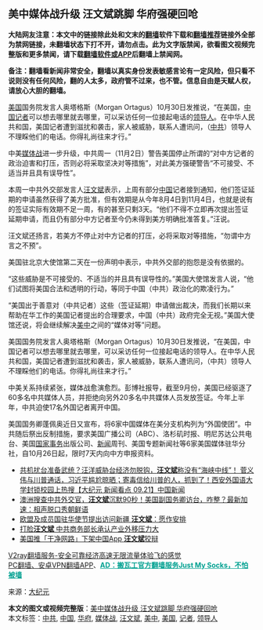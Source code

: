  <h2>美中媒体战升级 汪文斌跳脚 华府强硬回呛</h2> <p class="notice"><b>大陆网友注意：本文中的链接除此处和文末的<a href="https://github.com/bannedbook/fanqiang" >翻墙</a>软件下载和<a href="https://github.com/killgcd/justmysocks/blob/master/README.md">翻墙推荐</a>链接外全部为禁网链接，未翻墙状态下打不开，请勿点击。此为文字版禁闻，欲看图文视频完整版和更多禁闻，请下载<a href="https://github.com/bannedbook/fanqiang">翻墙软件或APP</a>后翻墙上禁闻网。</p><p>备注：翻墙看新闻非常安全，翻墙以真实身份发表敏感言论有一定风险，但只看不说则没有任何风险，翻的人太多，政府管不过来，也不管。信息自由是天赋人权，请放心大胆的翻墙。</b></p>  <div class="entry"> <p id="summary"><a href="https://www.bannedbook.org/bnews/tag/%e7%be%8e%e5%9b%bd/" class="st_tag internal_tag" rel="tag" title="标签 美国 下的日志">美国</a>国务院发言人奥塔格斯（Morgan Ortagus）10月30日发推说，“在美国，<span class='wp_keywordlink_affiliate'><a href="https://www.bannedbook.org/" title="中国" target="_blank">中国</a></span><a href="https://www.bannedbook.org/bnews/tag/%E8%AE%B0%E8%80%85/" class="st_tag internal_tag" rel="tag" title="标签 记者 下的日志">记者</a>可以想去哪里就去哪里，可以采访任何一位接起电话的<a href="https://www.bannedbook.org/bnews/tag/%E9%A2%86%E5%AF%BC%E4%BA%BA/" class="st_tag internal_tag" rel="tag" title="标签 领导人 下的日志">领导人</a>。在中华人民共和国，美国记者遭到滋扰和袭击，家人被威胁，联系人遭讯问，（<a href="https://www.bannedbook.org/bnews/tag/%e4%b8%ad%e5%85%b1/" class="st_tag internal_tag" rel="tag" title="标签 中共 下的日志">中共</a>）领导人不理睬他们的电话。你得礼尚往来才行。”</p> <p>中美<a href="https://www.bannedbook.org/bnews/tag/%E5%AA%92%E4%BD%93%E6%88%98/" class="st_tag internal_tag" rel="tag" title="标签 媒体战 下的日志">媒体战</a>进一步升级，中共周一（11月2日）警告美国停止所谓的“对中方记者的政治迫害和打压，否则必将采取坚决对等措施”，对此美方强硬警告“不可接受、不适当并且具有误导性”。</p> <p></p> <p>本周一中共外交部发言人<a href="https://www.bannedbook.org/bnews/tag/%e6%b1%aa%e6%96%87%e6%96%8c/" class="st_tag internal_tag" rel="tag" title="标签 汪文斌 下的日志">汪文斌</a>表示，上周有部分<a href="https://www.bannedbook.org/bnews/tag/%E4%B8%AD%E5%9B%BD/" class="st_tag internal_tag" rel="tag" title="标签 中国 下的日志">中国</a>记者接到通知，他们签证延期的申请虽然获得了美方批准，但有效期是从今年8月4日到11月4日，也就是说有的签证实际有效期不足一周，有的甚至只剩3天。“他们不得不立即再次提出签证延期申请，而且仍有部分中方记者至今仍未得到美方明确批准答复。”汪说。</p>  <p>汪文斌还扬言，若美方不停止对中方记者的打压，必将采取对等措施，“勿谓中方言之不预”。</p> <p>美国驻北京大使馆第二天在一份声明中表示，中共外交部的抱怨是没有依据的。</p> <p>“这些威胁是不可接受的、不适当的并且具有误导性的。”美国大使馆发言人说，“他们试图将美国合法和透明的行动，等同于中国（中共）政治化的欺凌行为。”</p> <p>“美国出于善意对（中共记者）这些（签证延期）申请做出裁决，而我们长期以来帮助在华工作的美国记者提出的合理要求，中国（中共）政府完全无视。”美国大使馆还说，将会继续解决<a href="https://www.bannedbook.org/bnews/tag/%e7%be%8e%e4%b8%ad/" class="st_tag internal_tag" rel="tag" title="标签 美中 下的日志">美中</a>之间的“媒体对等”问题。</p>  <p>美国国务院发言人奥塔格斯（Morgan Ortagus）10月30日发推说，“在美国，中国记者可以想去哪里就去哪里，可以采访任何一位接起电话的领导人。在中华人民共和国，美国记者遭到滋扰和袭击，家人被威胁，联系人遭讯问，（中共）领导人不理睬他们的电话。你得礼尚往来才行。”</p> <p>中美关系持续紧张，媒体战愈演愈烈。彭博社报导，截至9月份，美国已经驱逐了60多名中共媒体人员，并拒绝向另外20多名中共媒体人员发放签证。今年上半年，中共迫使17名外国记者离开中国。</p> <p>美国国务卿蓬佩奥近日又宣布，将6家中国媒体在美分支机构列为“外国使团”。中共随后祭出反制措施，要求美国广播公司（ABC）、洛杉矶时报、明尼苏达公共电台、美国<span class='wp_keywordlink'><a href="https://www.bannedbook.org/forum2/topic878.html" title="波斯纳《国家事务：对克林顿总统的调查、弹劾与审判》" target="_blank">国家事务</a></span>出版公司、<span class='wp_keywordlink_affiliate'><a href="https://www.bannedbook.org/" title="新闻">新闻</a></span>周刊、美国专题新闻社等6家美国媒体驻华分社，自10月26日起，限时7天内向中方申报资料。</p> <ul class='op-related-articles' title='相关阅读'> <li><a href='https://www.bannedbook.org/bnews/bannedvideo/20200922/1400825.html' target='_blank'>共机扰台准备武统？汪洋威胁台经济勿脱钩，<b>汪文斌</b>称没有“海峡中线”！ 菅义伟与川普通话，习近平尴尬晾晒；寄毒信给川普的人，抓到了！西安外国语大学封锁校园上热搜【大纪元 新闻看点 09.21】中国新闻</a></li> <li><a href='https://www.bannedbook.org/bnews/bannedvideo/20200918/1398592.html' target='_blank'>澳洲搜查中共外交官，<b>汪文斌</b>沉默90秒！美国副国务卿访台，咋整？最新加速：相声脱口秀朝鲜语</a></li> <li><a href='https://www.bannedbook.org/bnews/headline/20200916/1397081.html' target='_blank'>欧盟及成员国驻华使节提出访问新疆 <b>汪文斌</b>：愿作安排</a></li> <li><a href='https://www.bannedbook.org/bnews/cnnews/20200810/1377546.html' target='_blank'>打脸<b>汪文斌</b> 中共商务部长承认产业外移压力大</a></li> <li><a href='https://www.bannedbook.org/bnews/cbnews/20200807/1376034.html' target='_blank'>美国推「干净网路」下架中国App <b>汪文斌</b>狡辩</a></li> </ul> <p class="texttj"> <a href="https://www.bannedbook.org/forum23/topic22702.html" target="_blank">V2ray翻墙服务-安全可靠经济高速无限流量体验飞的感觉</a><br/> <a href="https://github.com/bannedbook/fanqiang/wiki/%E7%A6%81%E9%97%BB%E7%BD%91%E5%AE%89%E5%8D%93%E7%BF%BB%E5%A2%99%E6%96%B0%E9%97%BBAPP" target="_blank">PC翻墙、安卓VPN翻墙APP</a>、<span onclick="window.open('https://github.com/killgcd/justmysocks/blob/master/README.md')" style="font-weight:bold;color:#00A191;cursor:pointer;text-decoration:underline;outline:none">AD：搬瓦工官方翻墙服务Just My Socks，不怕被墙</span></p><p> 来源：<span class='wp_keywordlink_affiliate'><a href="http://www.epochtimes.com/" title="大纪元" target="_blank">大纪元</a></span> </p> <a name='sharetosocial'></a>       <div><b>本文的图文或视频完整版</b>：<a href='https://www.bannedbook.org/bnews/cbnews/20201104/1425672.html'>美中媒体战升级 汪文斌跳脚 华府强硬回呛</a></div>  </div><!--END ENTRY--> <div class="postfooter"> <div>本文标签：<a href="https://www.bannedbook.org/bnews/tag/%e4%b8%ad%e5%85%b1/" rel="tag">中共</a>, <a href="https://www.bannedbook.org/bnews/tag/%E4%B8%AD%E5%9B%BD/" rel="tag">中国</a>, <a href="https://www.bannedbook.org/bnews/tag/%e5%8d%8e%e5%ba%9c/" rel="tag">华府</a>, <a href="https://www.bannedbook.org/bnews/tag/%E5%AA%92%E4%BD%93%E6%88%98/" rel="tag">媒体战</a>, <a href="https://www.bannedbook.org/bnews/tag/%e6%b1%aa%e6%96%87%e6%96%8c/" rel="tag">汪文斌</a>, <a href="https://www.bannedbook.org/bnews/tag/%e7%be%8e%e4%b8%ad/" rel="tag">美中</a>, <a href="https://www.bannedbook.org/bnews/tag/%e7%be%8e%e5%9b%bd/" rel="tag">美国</a>, <a href="https://www.bannedbook.org/bnews/tag/%E8%AE%B0%E8%80%85/" rel="tag">记者</a>, <a href="https://www.bannedbook.org/bnews/tag/%E9%A2%86%E5%AF%BC%E4%BA%BA/" rel="tag">领导人</a></div>  </div><!--END POSTFOOTER--> 